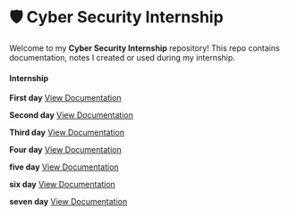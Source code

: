 
# 🛡️ Cyber Security Internship

Welcome to my **Cyber Security Internship** repository! This repo contains documentation, notes I created or used during my internship.

#### Internship

**First day** [View Documentation](./Day-1/day1.md)

**Second day** [View Documentation](./Day-2/day2.md)

**Third day** [View Documentation](./Day-3/day3.md)

**Four day** [View Documentation](./Day-4/day4.md)

**five day** [View Documentation](./Day-5/day5.md)

**six day** [View Documentation](./Day-6/day6.md)

**seven day** [View Documentation](./Day-7/day7.md)
